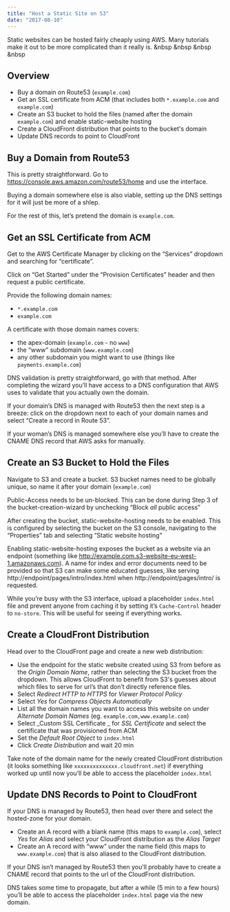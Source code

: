 ```yaml
---
title: "Host a Static Site on S3"
date: "2017-08-10"
---
```


Static websites can be hosted fairly cheaply using AWS. Many tutorials make it out to be more complicated than it really is. &nbsp &nbsp &nbsp &nbsp

## Overview
* Buy a domain on Route53 (`example.com`)
* Get an SSL certificate from ACM (that includes both `*.example.com` and `example.com`)
* Create an S3 bucket to hold the files (named after the domain `example.com`) and enable static-website hosting
* Create a CloudFront distribution that points to the bucket's domain
* Update DNS records to point to CloudFront

## Buy a Domain from Route53
This is pretty straightforward. Go to https://console.aws.amazon.com/route53/home and use the interface.

Buying a domain somewhere else is also viable, setting up the DNS settings for it will just be more of a shlep.

For the rest of this, let’s pretend the domain is `example.com`.

## Get an SSL Certificate from ACM
Get to the AWS Certificate Manager by clicking on the “Services” dropdown and searching for “certificate”.

Click on “Get Started” under the “Provision Certificates” header and then request a public certificate.

Provide the following domain names:
- `*.example.com`
- `example.com`

A certificate with those domain names covers:
-  the apex-domain (`example.com` - no `www`)
- the “www” subdomain (`www.example.com`)
- any other subdomain you might want to use (things like `payments.example.com`)

DNS validation is pretty straightforward, go with that method. After completing the wizard you’ll have access to a DNS configuration that AWS uses to validate that you actually own the domain.

If your domain’s DNS is managed with Route53 then the next step is a breeze: click on the dropdown next to each of your domain names and select “Create a record in Route 53”.

If your woman’s DNS is managed somewhere else you’ll have to create the CNAME DNS record that AWS asks for manually.

## Create an S3 Bucket to Hold the Files
Navigate to S3 and create a bucket. S3 bucket names need to be globally unique, so name it after your domain (`example.com`)

Public-Access needs to be un-blocked. This can be done during Step 3 of the bucket-creation-wizard by unchecking “Block _all_ public access”

After creating the bucket, static-website-hosting needs to be enabled. This is configured by selecting the bucket on the S3 console, navigating to the “Properties” tab and selecting “Static website hosting”

 Enabling static-website-hosting exposes the bucket as a website via an endpoint (something like http://example.com.s3-website-eu-west-1.amazonaws.com). A name for index and error documents need to be provided so that S3 can make some educated guesses, like serving http://endpoint/pages/intro/index.html when http://endpoint/pages/intro/ is requested.

While you’re busy with the S3 interface, upload a placeholder `index.html` file and prevent anyone from caching it by setting it’s `Cache-Control` header to `no-store`. This will be useful for seeing if everything works.

## Create a CloudFront Distribution
Head over to the CloudFront page and create a new  web distribution:
- Use the endpoint for the static website created using S3 from before as the _Origin Domain Name_, rather than selecting the S3 bucket from the dropdown. This allows CloudFront to benefit from S3's guesses about which files to serve for url’s that don’t directly reference files.
- Select _Redirect HTTP to HTTPS_ for _Viewer Protocol Policy_
- Select _Yes_ for _Compress Objects Automatically_
- List all the domain names you want to access this website on under _Alternate Domain Names_ (eg. `example.com,www.example.com`)
- Select _Custom SSL Certificate _ for _SSL Certificate_ and select the certificate that was provisioned from ACM
- Set the _Default Root Object_ to `index.html`
- Click _Create Distribution_ and wait 20 min

Take note of the domain name for the newly created CloudFront distribution (it looks something like `xxxxxxxxxxxxxx.cloudfront.net`) if everything worked up until now you’ll be able to access the placeholder `index.html`

## Update DNS Records to Point to CloudFront
If your DNS is managed by Route53, then head over there and select the hosted-zone for your domain.
- Create an A record with a blank name (this maps to  `example.com`), select _Yes_ for _Alias_ and select your CloudFront distribution as the _Alias Target_
- Create an A record with “www” under the name field (this maps to `www.example.com`) that is also aliased to the CloudFront distribution.

If your DNS isn’t managed by Route53 then you’ll probably have to create a CNAME record that points to the url of the CloudFront distribution.

DNS takes some time to propagate, but after a while (5 min to a few hours) you’ll be able to access the placeholder `index.html` page via the new domain.
